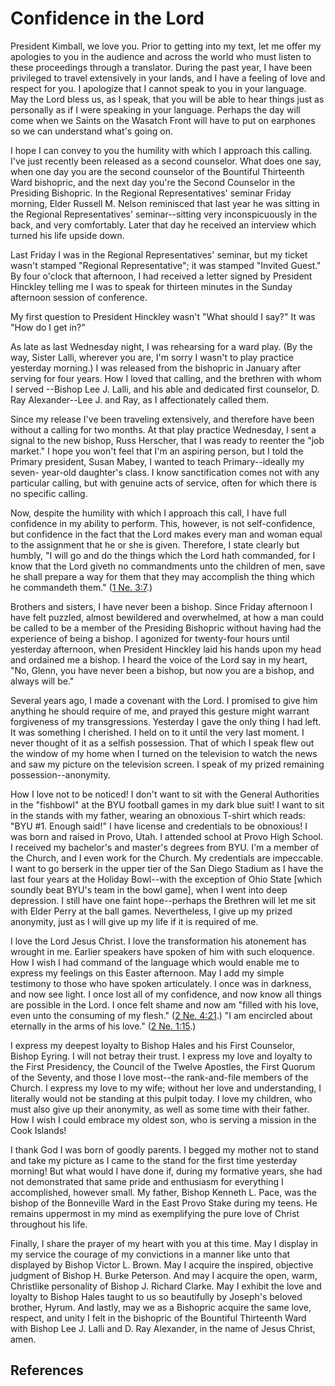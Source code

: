 # Confidence in the Lord

President Kimball, we love you. Prior to getting into my text, let me offer my
apologies to you in the audience and across the world who must listen to these
proceedings through a translator. During the past year, I have been privileged
to travel extensively in your lands, and I have a feeling of love and respect
for you. I apologize that I cannot speak to you in your language. May the Lord
bless us, as I speak, that you will be able to hear things just as personally
as if I were speaking in your language. Perhaps the day will come when we
Saints on the Wasatch Front will have to put on earphones so we can understand
what's going on.

I hope I can convey to you the humility with which I approach this calling.
I've just recently been released as a second counselor. What does one say,
when one day you are the second counselor of the Bountiful Thirteenth Ward
bishopric, and the next day you're the Second Counselor in the Presiding
Bishopric. In the Regional Representatives' seminar Friday morning, Elder
Russell M. Nelson reminisced that last year he was sitting in the Regional
Representatives' seminar--sitting very inconspicuously in the back, and very
comfortably. Later that day he received an interview which turned his life
upside down.

Last Friday I was in the Regional Representatives' seminar, but my ticket
wasn't stamped "Regional Representative"; it was stamped "Invited Guest." By
four o'clock that afternoon, I had received a letter signed by President
Hinckley telling me I was to speak for thirteen minutes in the Sunday
afternoon session of conference.

My first question to President Hinckley wasn't "What should I say?" It was
"How do I get in?"

As late as last Wednesday night, I was rehearsing for a ward play. (By the
way, Sister Lalli, wherever you are, I'm sorry I wasn't to play practice
yesterday morning.) I was released from the bishopric in January after serving
for four years. How I loved that calling, and the brethren with whom I served
--Bishop Lee J. Lalli, and his able and dedicated first counselor, D. Ray
Alexander--Lee J. and Ray, as I affectionately called them.

Since my release I've been traveling extensively, and therefore have been
without a calling for two months. At that play practice Wednesday, I sent a
signal to the new bishop, Russ Herscher, that I was ready to reenter the "job
market." I hope you won't feel that I'm an aspiring person, but I told the
Primary president, Susan Mabey, I wanted to teach Primary--ideally my seven-
year-old daughter's class. I know sanctification comes not with any particular
calling, but with genuine acts of service, often for which there is no
specific calling.

Now, despite the humility with which I approach this call, I have full
confidence in my ability to perform. This, however, is not self-confidence,
but confidence in the fact that the Lord makes every man and woman equal to
the assignment that he or she is given. Therefore, I state clearly but humbly,
"I will go and do the things which the Lord hath commanded, for I know that
the Lord giveth no commandments unto the children of men, save he shall
prepare a way for them that they may accomplish the thing which he commandeth
them." ([1 Ne. 3:7](/scriptures/bofm/1-ne/3.7?lang=eng#6).)

Brothers and sisters, I have never been a bishop. Since Friday afternoon I
have felt puzzled, almost bewildered and overwhelmed, at how a man could be
called to be a member of the Presiding Bishopric without having had the
experience of being a bishop. I agonized for twenty-four hours until yesterday
afternoon, when President Hinckley laid his hands upon my head and ordained me
a bishop. I heard the voice of the Lord say in my heart, "No, Glenn, you have
never been a bishop, but now you are a bishop, and always will be."

Several years ago, I made a covenant with the Lord. I promised to give him
anything he should require of me, and prayed this gesture might warrant
forgiveness of my transgressions. Yesterday I gave the only thing I had left.
It was something I cherished. I held on to it until the very last moment. I
never thought of it as a selfish possession. That of which I speak flew out
the window of my home when I turned on the television to watch the news and
saw my picture on the television screen. I speak of my prized remaining
possession--anonymity.

How I love not to be noticed! I don't want to sit with the General Authorities
in the "fishbowl" at the BYU football games in my dark blue suit! I want to
sit in the stands with my father, wearing an obnoxious T-shirt which reads:
"BYU #1. Enough said!" I have license and credentials to be obnoxious! I was
born and raised in Provo, Utah. I attended school at Provo High School. I
received my bachelor's and master's degrees from BYU. I'm a member of the
Church, and I even work for the Church. My credentials are impeccable. I want
to go berserk in the upper tier of the San Diego Stadium as I have the last
four years at the Holiday Bowl--with the exception of Ohio State [which
soundly beat BYU's team in the bowl game], when I went into deep depression. I
still have one faint hope--perhaps the Brethren will let me sit with Elder
Perry at the ball games. Nevertheless, I give up my prized anonymity, just as
I will give up my life if it is required of me.

I love the Lord Jesus Christ. I love the transformation his atonement has
wrought in me. Earlier speakers have spoken of him with such eloquence. How I
wish I had command of the language which would enable me to express my
feelings on this Easter afternoon. May I add my simple testimony to those who
have spoken articulately. I once was in darkness, and now see light. I once
lost all of my confidence, and now know all things are possible in the Lord. I
once felt shame and now am "filled with his love, even unto the consuming of
my flesh." ([2 Ne. 4:21](/scriptures/bofm/2-ne/4.21?lang=eng#20).) "I am
encircled about eternally in the arms of his love." ([2 Ne.
1:15](/scriptures/bofm/2-ne/1.15?lang=eng#14).)

I express my deepest loyalty to Bishop Hales and his First Counselor, Bishop
Eyring. I will not betray their trust. I express my love and loyalty to the
First Presidency, the Council of the Twelve Apostles, the First Quorum of the
Seventy, and those I love most--the rank-and-file members of the Church. I
express my love to my wife; without her love and understanding, I literally
would not be standing at this pulpit today. I love my children, who must also
give up their anonymity, as well as some time with their father. How I wish I
could embrace my oldest son, who is serving a mission in the Cook Islands!

I thank God I was born of goodly parents. I begged my mother not to stand and
take my picture as I came to the stand for the first time yesterday morning!
But what would I have done if, during my formative years, she had not
demonstrated that same pride and enthusiasm for everything I accomplished,
however small. My father, Bishop Kenneth L. Pace, was the bishop of the
Bonneville Ward in the East Provo Stake during my teens. He remains uppermost
in my mind as exemplifying the pure love of Christ throughout his life.

Finally, I share the prayer of my heart with you at this time. May I display
in my service the courage of my convictions in a manner like unto that
displayed by Bishop Victor L. Brown. May I acquire the inspired, objective
judgment of Bishop H. Burke Peterson. And may I acquire the open, warm,
Christlike personality of Bishop J. Richard Clarke. May I exhibit the love and
loyalty to Bishop Hales taught to us so beautifully by Joseph's beloved
brother, Hyrum. And lastly, may we as a Bishopric acquire the same love,
respect, and unity I felt in the bishopric of the Bountiful Thirteenth Ward
with Bishop Lee J. Lalli and D. Ray Alexander, in the name of Jesus Christ,
amen.

## References

